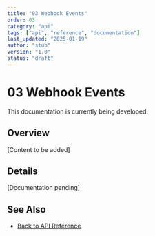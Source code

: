 ```yaml
---
title: "03 Webhook Events"
order: 03
category: "api"
tags: ["api", "reference", "documentation"]
last_updated: "2025-01-19"
author: "stub"
version: "1.0"
status: "draft"
---
```


# 03 Webhook Events

This documentation is currently being developed.

## Overview

[Content to be added]

## Details

[Documentation pending]

## See Also

- [Back to API Reference](./README.md)
